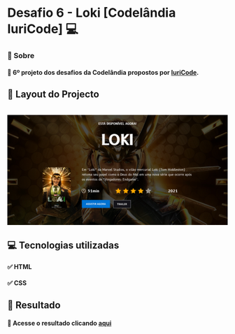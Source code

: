 # Desafio 6 - Loki  [Codelândia IuriCode]  💻



### 📌 Sobre

#### 🥇 6º projeto dos desafios da Codelândia propostos por  <a href="https://www.linkedin.com/in/iuricode/">IuriCode</a>.



## 🎯 Layout do Projecto

<br>

<img src="./design/loki.jpg">


## 💻 Tecnologias utilizadas

#### ✅ HTML 
#### ✅ CSS


## 🎉 Resultado

#### 🧐 Acesse o resultado clicando <a href="https://desafio-06-codelandia.vercel.app/" target="_blank">aqui</a>